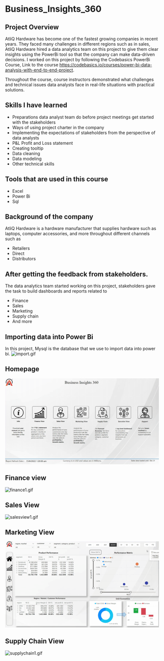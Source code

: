 # Business_Insights_360


## Project Overview
AtliQ Hardware has become one of the fastest growing companies in recent years. They faced many challenges in different regions such as in sales, AtliQ Hardware hired a data analytics team on this project to give them clear insights using the PowerBi tool so that the company can make data-driven decisions.
I worked on this project by following the Codebasics PowerBi Course, Link to the course https://codebasics.io/courses/power-bi-data-analysis-with-end-to-end-project.

Throughout the course, course instructors demonstrated what challenges and technical issues data analysts face in real-life situations with practical solutions.


## Skills I have learned
- Preparations data analyst team do before project meetings get started with the stakeholders
- Ways of using project charter in the company
- Implementing the expectations of stakeholders from the perspective of data analysts
- P&L Profit and Loss statement
- Creating tooltip
- Data cleaning
- Data modeling
- Other technical skills

## Tools that are used in this course
- Excel
- Power Bi
- Sql

## Background of the company
AtliQ Hardware is a hardware manufacturer that supplies hardware such as laptops, computer accessories, and more throughout different channels such as
- Retailers
- Direct
- Distributors

## After getting the feedback from stakeholders.
The data analytics team started working on this project, stakeholders gave the task to build dashboards and reports related to
- Finance
- Sales
- Marketing
- Supply chain
- And more

## Importing data into Power Bi
In this project, Mysql is the database that we use to import data into power bi.
![import.gif](https://github.com/Farhan3005/Business-Insights-360/blob/main/import.gif)

## Homepage
![homepage.gif](https://github.com/Farhan3005/Business-Insights-360/blob/main/homepage.gif)

## Finance view
![finance1.gif](https://github.com/Farhan3005/Business-Insights-360/blob/main/finance1.gif)

## Sales View
![salesview1.gif](https://github.com/Farhan3005/Business-Insights-360/blob/main/salesview1.gif)

## Marketing View
![Marketing_View1.gif](https://github.com/Farhan3005/Business-Insights-360/blob/main/Marketing_View1.gif)

## Supply Chain View
![supplychain1.gif](https://github.com/Farhan3005/Business-Insights-360/blob/main/supplychain1.gif)
